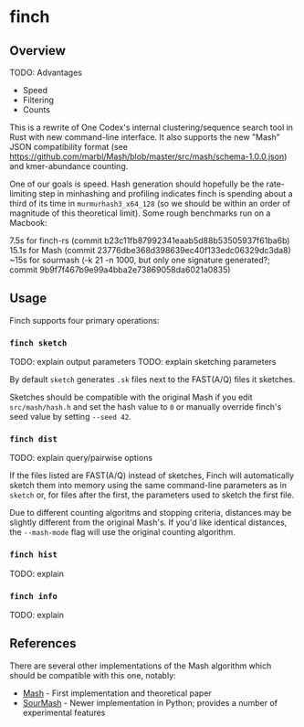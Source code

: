 
# finch #

## Overview ##

TODO: Advantages
- Speed
- Filtering
- Counts


This is a rewrite of One Codex's internal clustering/sequence search tool in Rust with  new command-line interface.
It also supports the new "Mash" JSON compatibility format (see https://github.com/marbl/Mash/blob/master/src/mash/schema-1.0.0.json) and kmer-abundance counting.

One of our goals is speed. Hash generation should hopefully be the rate-limiting step in minhashing and profiling indicates finch is spending about a third of its time in `murmurhash3_x64_128` (so we should be within an order of magnitude of this theoretical limit). Some rough benchmarks run on a Macbook:

7.5s for finch-rs (commit b23c11fb87992341eaab5d88b53505937f61ba6b)
15.1s for Mash (commit 23776dbe368d398639ec40f133edc06329dc3da8)
~15s for sourmash (-k 21 -n 1000, but only one signature generated?; commit 9b9f7f467b9e99a4bba2e73869058da6021a0835)


## Usage ##

Finch supports four primary operations:

### `finch sketch` ###

TODO: explain output parameters
TODO: explain sketching parameters

By default `sketch` generates `.sk` files next to the FAST(A/Q) files it sketches.

Sketches should be compatible with the original Mash if you edit `src/mash/hash.h` and set the hash value to `0` or manually override finch's seed value by setting `--seed 42`.

### `finch dist` ###

TODO: explain query/pairwise options

If the files listed are FAST(A/Q) instead of sketches, Finch will automatically sketch them into memory using the same command-line parameters as in `sketch` or, for files after the first, the parameters used to sketch the first file.

Due to different counting algoritms and stopping criteria, distances may be slightly different from the original Mash's.
If you'd like identical distances, the `--mash-mode` flag will use the original counting algorithm.

### `finch hist` ###

TODO: explain

### `finch info` ###

TODO: explain

## References ##

There are several other implementations of the Mash algorithm which should be compatible with this one, notably:
 - [Mash](https://github.com/marbl/Mash) - First implementation and theoretical paper
 - [SourMash](https://github.com/dib-lab/sourmash) - Newer implementation in Python; provides a number of experimental features
